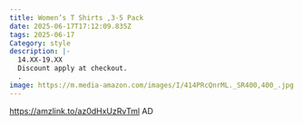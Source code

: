 ```yaml
---
title: Women’s T Shirts ,3-5 Pack
date: 2025-06-17T17:12:09.835Z
tags: 2025-06-17
Category: style
description: |-
  14.XX-19.XX
  Discount apply at checkout.
  .
image: https://m.media-amazon.com/images/I/414PRcQnrML._SR400,400_.jpg
---
```

https://amzlink.to/az0dHxUzRvTml  AD